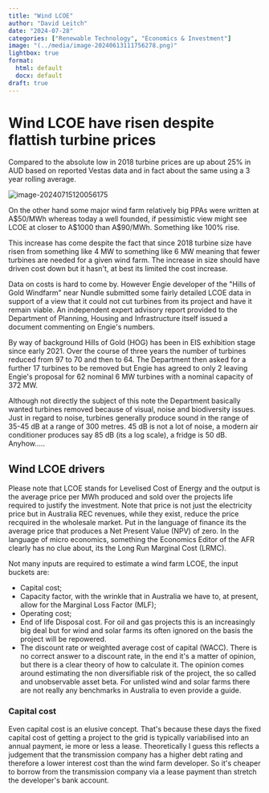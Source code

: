 ```yaml
---
title: "Wind LCOE"
author: "David Leitch"
date: "2024-07-28"
categories: ["Renewable Technology", "Economics & Investment"]
image: "(../media/image-20240613111756278.png)"
lightbox: true
format:
  html: default
  docx: default
draft: true
---
```




# Wind LCOE have risen despite flattish turbine prices

Compared to the absolute low in 2018 turbine prices are up about 25% in AUD based on reported Vestas data and in fact about the same using a 3 year rolling average.

![image-20240715120056175](../media/image-20240715120056175.png)

On the other hand some major wind farm relatively big PPAs were written at A\$50/MWh whereas today a well founded, if pessimistic view might see LCOE at closer to A\$1000 than A\$90/MWh. Something like 100% rise.

This increase has come despite the fact that since 2018 turbine size have risen from something like 4 MW to something like 6 MW meaning that fewer turbines are needed for a given wind farm. The increase in size should have driven cost down but it hasn't, at best its limited the cost increase.

Data on costs is hard to come by. However Engie developer of the "Hills of Gold Windfarm" near Nundle submitted some fairly detailed LCOE data in support of a view that it could not cut turbines from its project and have it remain viable. An independent expert advisory report provided to the Department of Planning, Housing and Infrastructure itself issued a document commenting on Engie's numbers.

By way of background Hills of Gold (HOG) has been in EIS exhibition stage since early 2021. Over the course of three years the number of turbines reduced from 97 to 70 and then to 64. The Department then asked for a further 17 turbines to be removed but Engie has agreed to only 2 leaving Engie's proposal for 62 nominal 6 MW turbines with a nominal capacity of 372 MW.

Although not directly the subject of this note the Department basically wanted turbines removed because of visual, noise and biodiversity issues. Just in regard to noise, turbines generally produce sound in the range of 35-45 dB at a range of 300 metres. 45 dB is not a lot of noise, a modern air conditioner produces say 85 dB (its a log scale), a fridge is 50 dB. Anyhow.....

## Wind LCOE drivers

Please note that LCOE stands for Levelised Cost of Energy and the output is the average price per MWh produced and sold  over the projects life required to justify the investment. Note that price is not just the electricity price but in Australia REC revenues, while they exist, reduce the price recquired in the wholesale market. Put in the language of finance its the average price that produces a Net Present Value  (NPV) of zero. In the language of micro economics, something the Economics Editor of the AFR clearly has no clue about, its the Long Run Marginal Cost (LRMC). 

Not many inputs are required to estimate a wind farm LCOE, the input buckets are:

- Capital cost;
- Capacity factor, with the wrinkle that in Australia we have to, at present, allow for the Marginal Loss Factor (MLF);
- Operating cost;
- End of life Disposal cost. For oil and gas projects this is an increasingly big deal but for wind and solar farms its often ignored on the basis the project will be repowered.
- The discount rate or weighted average cost of capital (WACC). There is no correct answer to a discount rate, in the end it's a matter of opinion, but there is a clear theory of how to calculate it. The opinion comes around estimating the non diversifiable  risk of the project, the so called and unobservable asset beta. For unlisted wind and solar farms there are not really any benchmarks in Australia to even provide a guide.

### Capital cost

Even capital cost is an elusive concept. That's because these days the fixed capital cost of getting a project to the grid is typically variabilised into an annual payment, ie more or less a lease. Theoretically I guess this reflects a judgement that the transmission company has a higher debt rating and therefore a lower interest cost than the wind farm developer. So it's cheaper to borrow from the transmission company via a lease payment than stretch the developer's bank account.

